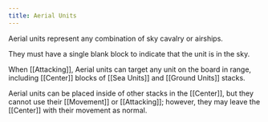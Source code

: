 ```yaml
---
title: Aerial Units
---
```

Aerial units represent any combination of sky cavalry or airships. 

They must have a single blank block to indicate that the unit is in the sky. 

When [[Attacking]], Aerial units can target any unit on the board in range, including [[Center]] blocks of [[Sea Units]] and [[Ground Units]] stacks.

Aerial units can be placed inside of other stacks in the [[Center]], but they cannot use their [[Movement]] or [[Attacking]]; however, they may leave the [[Center]] with their movement as normal.